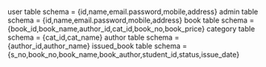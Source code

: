 user table schema = {id,name,email.password,mobile,address}
admin table schema = {id,name,email.password,mobile,address}
book table schema = {book_id,book_name,author_id,cat_id,book_no,book_price}
category table schema = {cat_id,cat_name}
author table schema = {author_id,author_name}
issued_book table schema = {s_no,book_no,book_name,book_author,student_id,status,issue_date}